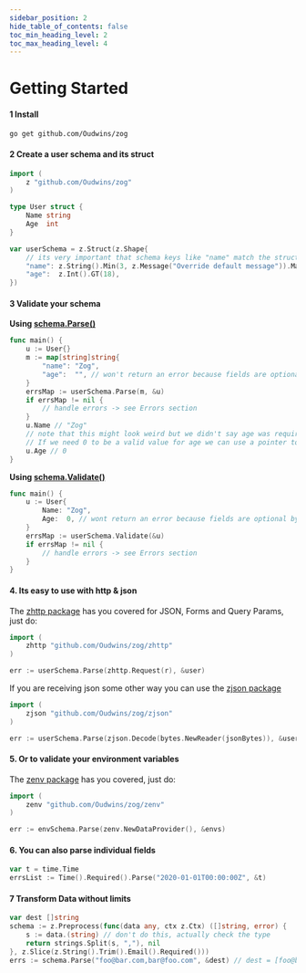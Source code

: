 ```yaml
---
sidebar_position: 2
hide_table_of_contents: false
toc_min_heading_level: 2
toc_max_heading_level: 4
---
```


# Getting Started

#### **1 Install**

```bash
go get github.com/Oudwins/zog
```

#### **2 Create a user schema and its struct**

```go
import (
	z "github.com/Oudwins/zog"
)

type User struct {
	Name string
	Age  int
}

var userSchema = z.Struct(z.Shape{
	// its very important that schema keys like "name" match the struct field name NOT the input data
	"name": z.String().Min(3, z.Message("Override default message")).Max(10),
	"age":  z.Int().GT(18),
})
```

#### **3 Validate your schema**

**Using [schema.Parse()](https://zog.dev/core-concepts/parsing)**

```go
func main() {
	u := User{}
	m := map[string]string{
		"name": "Zog",
		"age":  "", // won't return an error because fields are optional by default
	}
	errsMap := userSchema.Parse(m, &u)
	if errsMap != nil {
		// handle errors -> see Errors section
	}
	u.Name // "Zog"
	// note that this might look weird but we didn't say age was required so Zog just skipped the empty string and we are left with the uninitialized int
	// If we need 0 to be a valid value for age we can use a pointer to an int which will be nil if the value was not present in the input data
	u.Age // 0
}
```

**Using [schema.Validate()](https://zog.dev/core-concepts/validate)**

```go
func main() {
	u := User{
		Name: "Zog",
		Age:  0, // wont return an error because fields are optional by default otherwise it will error
	}
	errsMap := userSchema.Validate(&u)
	if errsMap != nil {
		// handle errors -> see Errors section
	}
}
```

#### **4. Its easy to use with http & json**

The [zhttp package](https://zog.dev/packages/zhttp) has you covered for JSON, Forms and Query Params, just do:

```go
import (
	zhttp "github.com/Oudwins/zog/zhttp"
)

err := userSchema.Parse(zhttp.Request(r), &user)
```

If you are receiving json some other way you can use the [zjson package](https://zog.dev/packages/zjson)

```go
import (
	zjson "github.com/Oudwins/zog/zjson"
)

err := userSchema.Parse(zjson.Decode(bytes.NewReader(jsonBytes)), &user)
```

#### **5. Or to validate your environment variables**

The [zenv package](https://zog.dev/packages/zenv) has you covered, just do:

```go
import (
	zenv "github.com/Oudwins/zog/zenv"
)

err := envSchema.Parse(zenv.NewDataProvider(), &envs)
```

#### **6. You can also parse individual fields**

```go
var t = time.Time
errsList := Time().Required().Parse("2020-01-01T00:00:00Z", &t)
```

#### **7 Transform Data without limits**

```go
var dest []string
schema := z.Preprocess(func(data any, ctx z.Ctx) ([]string, error) {
	s := data.(string) // don't do this, actually check the type
	return strings.Split(s, ","), nil
}, z.Slice(z.String().Trim().Email().Required()))
errs := schema.Parse("foo@bar.com,bar@foo.com", &dest) // dest = [foo@bar.com bar@foo.com]
```
